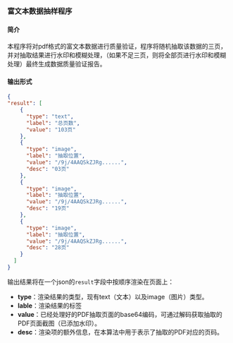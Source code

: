 ### 富文本数据抽样程序


#### 简介

本程序将对pdf格式的富文本数据进行质量验证，程序将随机抽取该数据的三页，并对抽取结果进行水印和模糊处理，（如果不足三页，则将全部页进行水印和模糊处理）最终生成数据质量验证报告。


#### 输出形式

```json
{
"result": [
    {
      "type": "text",
      "label": "总页数",
      "value": "103页"
    },
    {
      "type": "image",
      "label": "抽取位置",
      "value": "/9j/4AAQSkZJRg......",
      "desc": "03页"
    },
    {
      "type": "image",
      "label": "抽取位置",
      "value": "/9j/4AAQSkZJRg......",
      "desc": "19页"
    },
    {
      "type": "image",
      "label": "抽取位置",
      "value": "/9j/4AAQSkZJRg......",
      "desc": "28页"
    }
  ]
}
```

输出结果将在一个json的`result`字段中按顺序渲染在页面上：


- **type**：渲染结果的类型，现有text（文本）以及image（图片）类型。
- **lable**：渲染结果的标签
- **value**：已经处理好的PDF抽取页面的base64编码，可通过解码获取抽取的PDF页面截图（已添加水印）。
- **desc**：渲染项的额外信息，在本算法中用于表示了抽取的PDF对应的页码。


